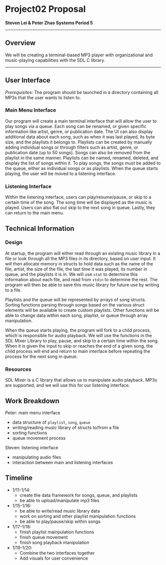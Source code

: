 # Project02 Proposal 
**Steven Lei & Peter Zhao 
Systems Period 5** 

--- 
## Overview 
We will be creating a terminal-based MP3 player with organizational and music-playing capabilities with the SDL C library. 

--- 
## User Interface 

*Prerequisites*: The program should be launched in a directory containing all MP3s that the user wants to listen to. 

### Main Menu Interface 
Our program will create a main terminal interface that will allow the user to play songs via a queue. Each song can be renamed, or given specific information like artist, genre, or publication date. The UI can also display additional data about each song, such as when it was last played, its byte size, and the playlists it belongs to. Playlists can be created by manually adding individual songs or through filters such as artist, genre, or publication date (up to 50 songs). Songs can also be removed from the playlist in the same manner. Playlists can be named, renamed, deleted, and display the list of songs within it. To play songs, the songs must be added to the queue, either as individual songs or as playlists. When the queue starts playing, the user will be moved to a listening interface.

### Listening Interface 
Within the listening interface, users can play/resume/pause, or skip to a certain time of the song. The song time will be displayed as the music is played. Users can also flat out skip to the next song in queue. Lastly, they can return to the main menu. 

## Technical Information 

### Design
At startup, the program will either read through an existing music library in a file or look through all the MP3 files in its directory, based on user input. It will then allocate memory in structs to hold data such as the name of the file, artist, the size of the file, the last time it was played, its number in queue, and the playlists it is in. We will use `stat` to determine this information about each file, and read from `stdin` to determine the rest. The program will then be able to save this music library for future use by writing to a file.

Playlists and the queue will be represented by arrays of song structs. Sorting functions parsing through songs based on the various struct elements will be available to create custom playlists. Other functions will be able to change data within each song, playlist, or queue through array manipulation.

When the queue starts playing, the program will fork to a child process, which is responsible for audio playback. We will use the functions in the SDL Mixer Library to play, pause, and skip to a certain time within the song. When it is given the input to skip or reaches the end of a given song, the child process will end and return to main interface before repeating the process for the next song in queue. 

### Resources
SDL Mixer is a C library that allows us to manipulate audio playback. MP3s are supported, and we will use this for our listening interface.

## Work Breakdown 
Peter: main menu interface
- data structure of `playlist`, `song`, `queue`  
- writing/reading music library of structs to/from a file
- sorting functions
- queue movement process

Steven: listening interface
- manipulating audio files 
- interaction between main and listening interfaces 

## Timeline
- 1/11-1/14: 
	- create the data framework for songs, queue, and playlists
	- be able to upload/manipulate mp3 files
- 1/15-1/16:
	- be able to write/read music library data 
	- work on sorting and other playlist manipulation functions
	- be able to play/pause/skip within songs
- 1/17-1/18:
	- finish playlist mainpulation functions
	- finish queue movement
	- finish song playback manipulation
- 1/19-1/20: 
	- Combine the two interfaces together
	- Add visuals for user convenience
